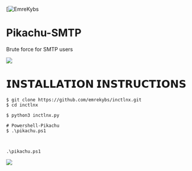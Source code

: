 [![EmreKybs](https://img.shields.io/badge/MadeBy-EmreKybs-yellow)
# Pikachu-SMTP
Brute force for SMTP users

<img src="https://github.com/emrekybs/Pikachu-SMTP/blob/main/icegif-5810.gif">

# 𝗜𝗡𝗦𝗧𝗔𝗟𝗟𝗔𝗧𝗜𝗢𝗡 𝗜𝗡𝗦𝗧𝗥𝗨𝗖𝗧𝗜𝗢𝗡𝗦

    $ git clone https://github.com/emrekybs/inctlnx.git
    $ cd inctlnx

    $ python3 inctlnx.py

    # Powershell-Pikachu
    $ .\pikachu.ps1

    
    
    .\pikachu.ps1

<img src="https://github.com/emrekybs/Pikachu-SMTP/blob/main/1.png">
